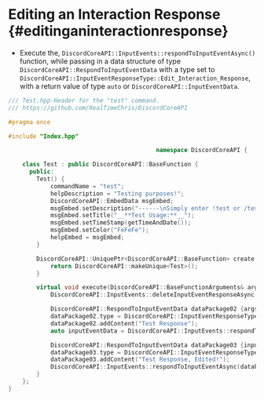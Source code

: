 Editing an Interaction Response {#editinganinteractionresponse}
============
- Execute the, `DiscordCoreAPI::InputEvents::respondToInputEventAsync()` function, while passing in a data structure of type `DiscordCoreAPI::RespondToInputEventData` with a type set	to `DiscordCoreAPI::InputEventResponseType::Edit_Interaction_Response`, with a return value of type `auto` or `DiscordCoreAPI::InputEventData`.

```cpp
/// Test.hpp-Header for the "test" command.
/// https://github.com/RealTimeChris/DiscordCoreAPI

#pragma once

#include "Index.hpp"

										  namespace DiscordCoreAPI {

	class Test : public DiscordCoreAPI::BaseFunction {
	  public:
		Test() {
			commandName = "test";
			helpDescription = "Testing purposes!";
			DiscordCoreAPI::EmbedData msgEmbed;
			msgEmbed.setDescription("------\nSimply enter !test or /test!\n------");
			msgEmbed.setTitle("__**Test Usage:**__");
			msgEmbed.setTimeStamp(getTimeAndDate());
			msgEmbed.setColor("FeFeFe");
			helpEmbed = msgEmbed;
		}

		DiscordCoreAPI::UniquePtr<DiscordCoreAPI::BaseFunction> create() {
			return DiscordCoreAPI::makeUnique<Test>();
		}

		virtual void execute(DiscordCoreAPI::BaseFunctionArguments& args) {
			DiscordCoreAPI::InputEvents::deleteInputEventResponseAsync(args.eventData).get();

			DiscordCoreAPI::RespondToInputEventData dataPackage02 {args.eventData};
			dataPackage02.type = DiscordCoreAPI::InputEventResponseType::Ephemeral_Interaction_Response;
			dataPackage02.addContent("Test Response");
			auto inputEventData = DiscordCoreAPI::InputEvents::respondToInputEventAsync(dataPackage02).get();

			DiscordCoreAPI::RespondToInputEventData dataPackage03 {inputEventData};
			dataPackage03.type = DiscordCoreAPI::InputEventResponseType::Edit_Interaction_Response;
			dataPackage03.addContent("Test Response, Edited!");
			DiscordCoreAPI::InputEvents::respondToInputEventAsync(dataPackage03).get();
		}
	};
}
```
